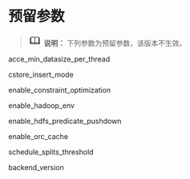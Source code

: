 # 预留参数<a name="ZH-CN_TOPIC_0311762489"></a>

>![](public_sys-resources/icon-note.gif) **说明：** 
>下列参数为预留参数，该版本不生效。

acce\_min\_datasize\_per\_thread

cstore\_insert\_mode

enable\_constraint\_optimization

enable\_hadoop\_env

enable\_hdfs\_predicate\_pushdown

enable\_orc\_cache

schedule\_splits\_threshold

backend\_version


